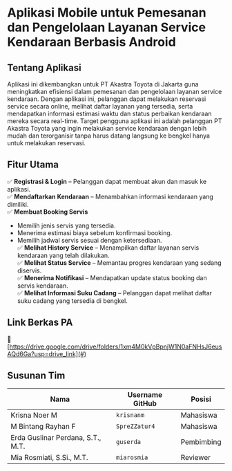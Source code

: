 # Aplikasi Mobile untuk Pemesanan dan Pengelolaan Layanan Service Kendaraan Berbasis Android

## Tentang Aplikasi
Aplikasi ini dikembangkan untuk PT Akastra Toyota di Jakarta guna meningkatkan efisiensi dalam pemesanan dan pengelolaan layanan service kendaraan. Dengan aplikasi ini, pelanggan dapat melakukan reservasi service secara online, melihat daftar layanan yang tersedia, serta mendapatkan informasi estimasi waktu dan status perbaikan kendaraan mereka secara real-time.
Target pengguna aplikasi ini adalah pelanggan PT Akastra Toyota yang ingin melakukan service kendaraan dengan lebih mudah dan terorganisir tanpa harus datang langsung ke bengkel hanya untuk melakukan reservasi.

## Fitur Utama
✅ **Registrasi & Login** – Pelanggan dapat membuat akun dan masuk ke aplikasi.  
✅ **Mendaftarkan Kendaraan** – Menambahkan informasi kendaraan yang dimiliki.  
✅ **Membuat Booking Servis**
- Memilih jenis servis yang tersedia.
- Menerima estimasi biaya sebelum konfirmasi booking.
- Memilih jadwal servis sesuai dengan ketersediaan.  
✅ **Melihat History Service** – Menampilkan daftar layanan servis kendaraan yang telah dilakukan.  
✅ **Melihat Status Service** – Memantau progres kendaraan yang sedang diservis.  
✅ **Menerima Notifikasi** – Mendapatkan update status booking dan servis kendaraan.  
✅ **Melihat Informasi Suku Cadang** – Pelanggan dapat melihat daftar suku cadang yang tersedia di bengkel.

## Link Berkas PA
🔗 [https://drive.google.com/drive/folders/1xm4M0kVpBpnjW1N0aFNHsJ6eusAQd6Ga?usp=drive_link](#)

## Susunan Tim
| Nama                              | Username GitHub  | Posisi     |
|-----------------------------------|-----------------|------------|
| Krisna Noer M                     | `krisnanm`      | Mahasiswa  |
| M Bintang Rayhan F                | `SpreZZatur4`   | Mahasiswa  |
| Erda Guslinar Perdana, S.T., M.T. | `guserda`       | Pembimbing |
| Mia Rosmiati, S.Si., M.T.         | `miarosmia`     | Reviewer   |

